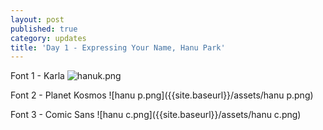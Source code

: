 ```yaml
---
layout: post
published: true
category: updates
title: 'Day 1 - Expressing Your Name, Hanu Park'
---
```

Font 1 - Karla
![hanuk.png]({{site.baseurl}}/assets/hanuk.png)

Font 2 - Planet Kosmos
![hanu p.png]({{site.baseurl}}/assets/hanu p.png)

Font 3 - Comic Sans
![hanu c.png]({{site.baseurl}}/assets/hanu c.png)
